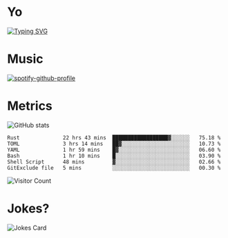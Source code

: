 # Yo

[![Typing SVG](https://readme-typing-svg.herokuapp.com?center=true&lines=Hel++l+o+wo+o+++r+l+++++++++d;Rust;Substrate;Dust;Guts)](https://git.io/typing-svg)

# Music

[![spotify-github-profile](https://spotify-github-profile.vercel.app/api/view?uid=na5blcw6x0jzl3k1m6uxyyk3y&cover_image=true&theme=default&bar_color=276524&bar_color_cover=true)](https://github.com/kittinan/spotify-github-profile)

# Metrics

![GitHub stats](https://github-readme-stats.vercel.app/api?username=AwesomeIbex&count_private=true&show_icons=true&theme=cobalt)

<!--START_SECTION:waka-->

```text
Rust              22 hrs 43 mins  ██████████████████▓░░░░░░   75.18 %
TOML              3 hrs 14 mins   ██▓░░░░░░░░░░░░░░░░░░░░░░   10.73 %
YAML              1 hr 59 mins    █▓░░░░░░░░░░░░░░░░░░░░░░░   06.60 %
Bash              1 hr 10 mins    █░░░░░░░░░░░░░░░░░░░░░░░░   03.90 %
Shell Script      48 mins         ▓░░░░░░░░░░░░░░░░░░░░░░░░   02.66 %
GitExclude file   5 mins          ░░░░░░░░░░░░░░░░░░░░░░░░░   00.30 %
```

<!--END_SECTION:waka-->

![Visitor Count](https://profile-counter.glitch.me/AwesomeIbex/count.svg)

# Jokes?

![Jokes Card](https://readme-jokes.vercel.app/api)

